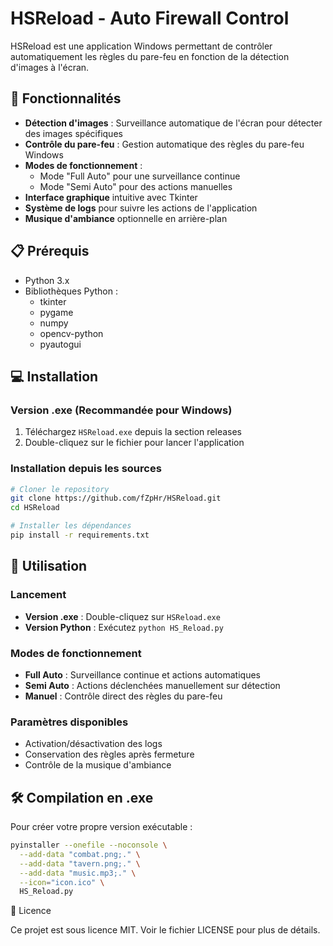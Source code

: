 # HSReload - Auto Firewall Control

HSReload est une application Windows permettant de contrôler automatiquement les règles du pare-feu en fonction de la détection d'images à l'écran.

## 🚀 Fonctionnalités

- **Détection d'images** : Surveillance automatique de l'écran pour détecter des images spécifiques
- **Contrôle du pare-feu** : Gestion automatique des règles du pare-feu Windows
- **Modes de fonctionnement** :
  - Mode "Full Auto" pour une surveillance continue
  - Mode "Semi Auto" pour des actions manuelles
- **Interface graphique** intuitive avec Tkinter
- **Système de logs** pour suivre les actions de l'application
- **Musique d'ambiance** optionnelle en arrière-plan

## 📋 Prérequis

- Python 3.x
- Bibliothèques Python :
  - tkinter
  - pygame
  - numpy
  - opencv-python
  - pyautogui

## 💻 Installation

### Version .exe (Recommandée pour Windows)

1. Téléchargez `HSReload.exe` depuis la section releases
2. Double-cliquez sur le fichier pour lancer l'application

### Installation depuis les sources

```bash
# Cloner le repository
git clone https://github.com/fZpHr/HSReload.git
cd HSReload

# Installer les dépendances
pip install -r requirements.txt
```

## 🔧 Utilisation

### Lancement

- **Version .exe** : Double-cliquez sur `HSReload.exe`
- **Version Python** : Exécutez `python HS_Reload.py`

### Modes de fonctionnement

- **Full Auto** : Surveillance continue et actions automatiques
- **Semi Auto** : Actions déclenchées manuellement sur détection
- **Manuel** : Contrôle direct des règles du pare-feu

### Paramètres disponibles

- Activation/désactivation des logs
- Conservation des règles après fermeture
- Contrôle de la musique d'ambiance

## 🛠 Compilation en .exe

Pour créer votre propre version exécutable :

```bash
pyinstaller --onefile --noconsole \
  --add-data "combat.png;." \
  --add-data "tavern.png;." \
  --add-data "music.mp3;." \
  --icon="icon.ico" \
  HS_Reload.py
```

📄 Licence

Ce projet est sous licence MIT. Voir le fichier LICENSE pour plus de détails.

